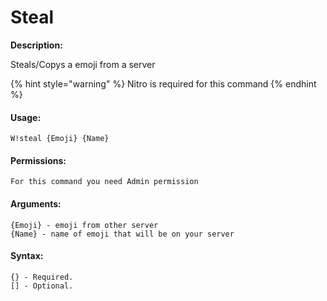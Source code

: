 # Steal

**Description:**

Steals/Copys a emoji from a server&#x20;

{% hint style="warning" %}
Nitro is required for this command
{% endhint %}

#### Usage:

```
W!steal {Emoji} {Name} 
```

#### Permissions:

```
For this command you need Admin permission
```

#### Arguments:

```
{Emoji} - emoji from other server 
{Name} - name of emoji that will be on your server
```

#### Syntax:

```
{} - Required.
[] - Optional.
```
